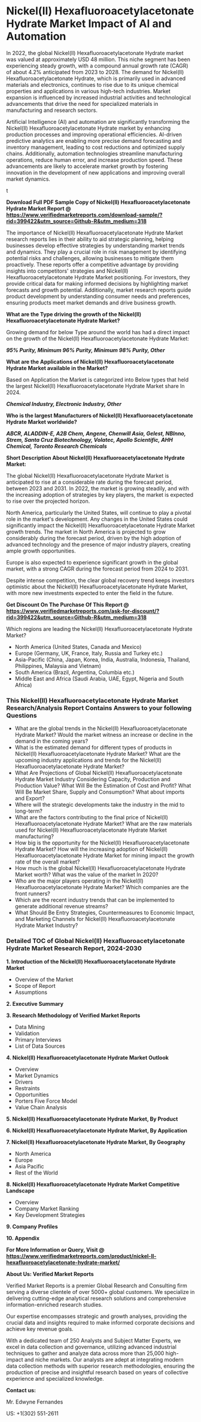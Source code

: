 <meta name="title" content="Global Nickel(ll) Hexafluoroacetylacetonate Hydrate Market Impact of AI and Automation"><meta name="description" content="In 2022, the global Nickel(ll) Hexafluoroacetylacetonate Hydrate market was valued at approximately USD 48 million. This niche segment has been experiencing steady gro"><meta name="title" content="Nickel(ll) Hexafluoroacetylacetonate Hydrate Market Size, Share, Scope, Trends, Growth, Opportunities, Analysis, Forecast"><h1>Nickel(ll) Hexafluoroacetylacetonate Hydrate Market Impact of AI and Automation</h1><p>In 2022, the global Nickel(ll) Hexafluoroacetylacetonate Hydrate market was valued at approximately USD 48 million. This niche segment has been experiencing steady growth, with a compound annual growth rate (CAGR) of about 4.2% anticipated from 2023 to 2028. The demand for Nickel(ll) Hexafluoroacetylacetonate Hydrate, which is primarily used in advanced materials and electronics, continues to rise due to its unique chemical properties and applications in various high-tech industries. Market expansion is influenced by increased industrial activities and technological advancements that drive the need for specialized materials in manufacturing and research sectors.</p><p>Artificial Intelligence (AI) and automation are significantly transforming the Nickel(ll) Hexafluoroacetylacetonate Hydrate market by enhancing production processes and improving operational efficiencies. AI-driven predictive analytics are enabling more precise demand forecasting and inventory management, leading to cost reductions and optimized supply chains. Additionally, automation technologies streamline manufacturing operations, reduce human error, and increase production speed. These advancements are likely to accelerate market growth by fostering innovation in the development of new applications and improving overall market dynamics.</p>t</p><p id="" class=""><strong>Download Full PDF Sample Copy of Nickel(ll) Hexafluoroacetylacetonate Hydrate Market Report @ <a href="https://www.verifiedmarketreports.com/download-sample/?rid=399422&utm_source=Github-R&utm_medium=318" target="_blank">https://www.verifiedmarketreports.com/download-sample/?rid=399422&utm_source=Github-R&utm_medium=318</a></strong></p><p>The importance of&nbsp;Nickel(ll) Hexafluoroacetylacetonate Hydrate Market research reports lies in their ability to aid strategic planning, helping businesses develop effective strategies by understanding market trends and dynamics. They play a crucial role in risk management by identifying potential risks and challenges, allowing businesses to mitigate them proactively. These reports offer a competitive advantage by providing insights into competitors' strategies and Nickel(ll) Hexafluoroacetylacetonate Hydrate Market positioning. For investors, they provide critical data for making informed decisions by highlighting market forecasts and growth potential. Additionally, market research reports guide product development by understanding consumer needs and preferences, ensuring products meet market demands and drive business growth.</p><p><strong>What are the&nbsp;Type driving the growth of the Nickel(ll) Hexafluoroacetylacetonate Hydrate Market?</strong></p><p id="" class="">Growing demand for below Type around the world has had a direct impact on the growth of the Nickel(ll) Hexafluoroacetylacetonate Hydrate Market:</p><em><strong>95% Purity, Minimum 96% Purity, Minimum 98% Purity, Other</strong></em></p><strong>What are the&nbsp;Applications&nbsp;of Nickel(ll) Hexafluoroacetylacetonate Hydrate Market available in the Market?</strong></p><p id="" class="">Based on Application the Market is categorized into Below types that held the largest Nickel(ll) Hexafluoroacetylacetonate Hydrate Market share In 2024.</p><em><strong>Chemical Industry, Electronic Industry, Other</strong></em></p><strong>Who is the largest Manufacturers of Nickel(ll) Hexafluoroacetylacetonate Hydrate Market worldwide?</strong></p><p><em><strong>ABCR, ALADDIN-E, A2B Chem, Angene, Chenwill Asia, Gelest, NBInno, Strem, Santa Cruz Biotechnology, Volatec, Apollo Scientific, AHH Chemical, Toronto Research Chemicals</strong></em></p><p id="" class=""><strong>Short Description About Nickel(ll) Hexafluoroacetylacetonate Hydrate Market:</strong></p><p>The global Nickel(ll) Hexafluoroacetylacetonate Hydrate Market is anticipated to rise at a considerable rate during the forecast period, between 2023 and 2031. In 2022, the market is growing steadily, and with the increasing adoption of strategies by key players, the market is expected to rise over the projected horizon.</p><p>North America, particularly the United States, will continue to play a pivotal role in the market's development. Any changes in the United States could significantly impact the Nickel(ll) Hexafluoroacetylacetonate Hydrate Market growth trends. The market in North America is projected to grow considerably during the forecast period, driven by the high adoption of advanced technology and the presence of major industry players, creating ample growth opportunities.</p><p>Europe is also expected to experience significant growth in the global market, with a strong CAGR during the forecast period from 2024 to 2031.</p><p>Despite intense competition, the clear global recovery trend keeps investors optimistic about the Nickel(ll) Hexafluoroacetylacetonate Hydrate Market, with more new investments expected to enter the field in the future.</p><p id="" class=""><strong>Get Discount On The Purchase Of This Report @ <a href="https://www.verifiedmarketreports.com/ask-for-discount/?rid=399422&utm_source=Github-R&utm_medium=318" target="_blank">https://www.verifiedmarketreports.com/ask-for-discount/?rid=399422&utm_source=Github-R&utm_medium=318</a></strong></p>Which regions are leading the Nickel(ll) Hexafluoroacetylacetonate Hydrate Market?</p><ul><li>North America (United States, Canada and Mexico)</li><li>Europe (Germany, UK, France, Italy, Russia and Turkey etc.)</li><li>Asia-Pacific (China, Japan, Korea, India, Australia, Indonesia, Thailand, Philippines, Malaysia and Vietnam)</li><li>South America (Brazil, Argentina, Columbia etc.)</li><li>Middle East and Africa (Saudi Arabia, UAE, Egypt, Nigeria and South Africa)</li></ul><h3 id="" class="">This Nickel(ll) Hexafluoroacetylacetonate Hydrate Market Research/Analysis Report Contains Answers to your following Questions</h3><ul><li>What are the global trends in the Nickel(ll) Hexafluoroacetylacetonate Hydrate Market? Would the market witness an increase or decline in the demand in the coming years?</li><li>What is the estimated demand for different types of products in Nickel(ll) Hexafluoroacetylacetonate Hydrate Market? What are the upcoming industry applications and trends for the Nickel(ll) Hexafluoroacetylacetonate Hydrate Market?</li><li>What Are Projections of Global Nickel(ll) Hexafluoroacetylacetonate Hydrate Market Industry Considering Capacity, Production and Production Value? What Will Be the Estimation of Cost and Profit? What Will Be Market Share, Supply and Consumption? What about imports and Export?</li><li>Where will the strategic developments take the industry in the mid to long-term?</li><li>What are the factors contributing to the final price of Nickel(ll) Hexafluoroacetylacetonate Hydrate Market? What are the raw materials used for Nickel(ll) Hexafluoroacetylacetonate Hydrate Market manufacturing?</li><li>How big is the opportunity for the Nickel(ll) Hexafluoroacetylacetonate Hydrate Market? How will the increasing adoption of Nickel(ll) Hexafluoroacetylacetonate Hydrate Market for mining impact the growth rate of the overall market?</li><li>How much is the global Nickel(ll) Hexafluoroacetylacetonate Hydrate Market worth? What was the value of the market In 2020?</li><li>Who are the major players operating in the Nickel(ll) Hexafluoroacetylacetonate Hydrate Market? Which companies are the front runners?</li><li>Which are the recent industry trends that can be implemented to generate additional revenue streams?</li><li>What Should Be Entry Strategies, Countermeasures to Economic Impact, and Marketing Channels for Nickel(ll) Hexafluoroacetylacetonate Hydrate Market Industry?</li></ul><h3 id="" class="">Detailed TOC of Global Nickel(ll) Hexafluoroacetylacetonate Hydrate Market Research Report, 2024-2030</h3><p id="" class=""><strong>1. Introduction of the Nickel(ll) Hexafluoroacetylacetonate Hydrate Market</strong></p><ul><li>Overview of the Market</li><li>Scope of Report</li><li>Assumptions</li></ul><p id="" class=""><strong>2. Executive Summary</strong></p><p id="" class=""><strong>3. Research Methodology of Verified Market Reports</strong></p><ul><li>Data Mining</li><li>Validation</li><li>Primary Interviews</li><li>List of Data Sources</li></ul><p id="" class=""><strong>4. Nickel(ll) Hexafluoroacetylacetonate Hydrate Market Outlook</strong></p><ul><li>Overview</li><li>Market Dynamics</li><li>Drivers</li><li>Restraints</li><li>Opportunities</li><li>Porters Five Force Model</li><li>Value Chain Analysis</li></ul><p id="" class=""><strong>5. Nickel(ll) Hexafluoroacetylacetonate Hydrate Market, By Product</strong></p><p id="" class=""><strong>6. Nickel(ll) Hexafluoroacetylacetonate Hydrate Market, By Application</strong></p><p id="" class=""><strong>7. Nickel(ll) Hexafluoroacetylacetonate Hydrate Market, By Geography</strong></p><ul><li>North America</li><li>Europe</li><li>Asia Pacific</li><li>Rest of the World</li></ul><p id="" class=""><strong>8. Nickel(ll) Hexafluoroacetylacetonate Hydrate Market Competitive Landscape</strong></p><ul><li>Overview</li><li>Company Market Ranking</li><li>Key Development Strategies</li></ul><p id="" class=""><strong>9. Company Profiles</strong></p><p id="" class=""><strong>10. Appendix</strong></p><p id="" class=""><strong>For More Information or Query, Visit @ <a href="https://www.verifiedmarketreports.com/product/nickel-ll-hexafluoroacetylacetonate-hydrate-market/" target="_blank">https://www.verifiedmarketreports.com/product/nickel-ll-hexafluoroacetylacetonate-hydrate-market/</a></strong></p><p id="" class=""><strong>About Us: Verified Market Reports</strong></p><p id="" class="">Verified Market Reports is a premier Global Research and Consulting firm serving a diverse clientele of over 5000+ global customers. We specialize in delivering cutting-edge analytical research solutions and comprehensive information-enriched research studies.</p><p id="" class="">Our expertise encompasses strategic and growth analyses, providing the crucial data and insights required to make informed corporate decisions and achieve key revenue goals.</p><p id="" class="">With a dedicated team of 250 Analysts and Subject Matter Experts, we excel in data collection and governance, utilizing advanced industrial techniques to gather and analyze data across more than 25,000 high-impact and niche markets. Our analysts are adept at integrating modern data collection methods with superior research methodologies, ensuring the production of precise and insightful research based on years of collective experience and specialized knowledge.</p><p id="" class=""><strong>Contact us:</strong></p><p id="" class="">Mr. Edwyne Fernandes</p><p id="" class="">US: +1(302) 551-2611</p>